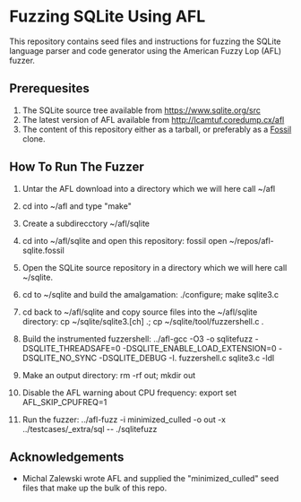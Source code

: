 # Fuzzing SQLite Using AFL

This repository contains seed files and instructions for fuzzing the
SQLite language parser and code generator using the
American Fuzzy Lop (AFL) fuzzer.

## Prerequesites

  1.  The SQLite source tree available from <https://www.sqlite.org/src>
  2.  The latest version of AFL available from <http://lcamtuf.coredump.cx/afl>
  3.  The content of this repository either as a tarball, or preferably as
      a [Fossil](https://www.fossil-scm.org/) clone.

## How To Run The Fuzzer

  1.  Untar the AFL download into a directory which we will here call ~/afl

  2.  cd into ~/afl and type "make"

  3.  Create a subdirecctory ~/afl/sqlite

  4.  cd into ~/afl/sqlite and open this repository:
      fossil open ~/repos/afl-sqlite.fossil

  5.  Open the SQLite source repository in a directory which we will here
      call ~/sqlite.

  6.  cd to ~/sqlite and build the amalgamation:
      ./configure; make sqlite3.c

  7.  cd back to ~/afl/sqlite and copy source files into the ~/afl/sqlite
      directory:  cp ~/sqlite/sqlite3.[ch] .; cp ~/sqlite/tool/fuzzershell.c .

  8.  Build the instrumented fuzzershell:
      ../afl-gcc -O3 -o sqlitefuzz -DSQLITE\_THREADSAFE=0 -DSQLITE\_ENABLE\_LOAD\_EXTENSION=0 -DSQLITE\_NO\_SYNC -DSQLITE\_DEBUG -I. fuzzershell.c sqlite3.c -ldl

  9.  Make an output directory:  rm -rf out; mkdir out

  10.  Disable the AFL warning about CPU frequency:
       export set AFL\_SKIP\_CPUFREQ=1

  11.  Run the fuzzer:
       ../afl-fuzz -i minimized\_culled -o out -x ../testcases/\_extra/sql -- ./sqlitefuzz

## Acknowledgements

  *  Michal Zalewski wrote AFL and supplied the "minimized\_culled" seed files
     that make up the bulk of this repo.
